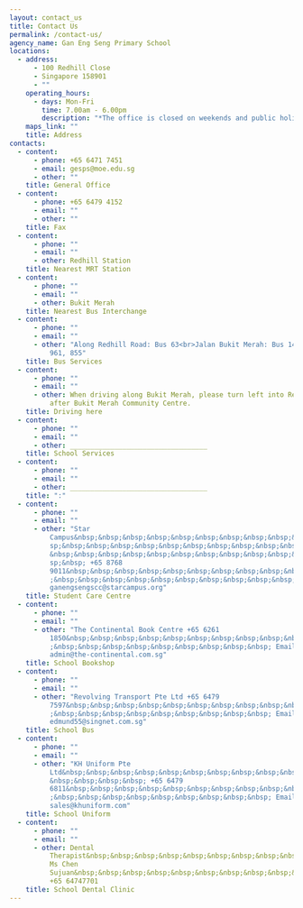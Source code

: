 ```yaml
---
layout: contact_us
title: Contact Us
permalink: /contact-us/
agency_name: Gan Eng Seng Primary School
locations:
  - address:
      - 100 Redhill Close
      - Singapore 158901
      - ""
    operating_hours:
      - days: Mon-Fri
        time: 7.00am - 6.00pm
        description: "*The office is closed on weekends and public holidays."
    maps_link: ""
    title: Address
contacts:
  - content:
      - phone: +65 6471 7451
      - email: gesps@moe.edu.sg
      - other: ""
    title: General Office
  - content:
      - phone: +65 6479 4152
      - email: ""
      - other: ""
    title: Fax
  - content:
      - phone: ""
      - email: ""
      - other: Redhill Station
    title: Nearest MRT Station
  - content:
      - phone: ""
      - email: ""
      - other: Bukit Merah
    title: Nearest Bus Interchange
  - content:
      - phone: ""
      - email: ""
      - other: "Along Redhill Road: Bus 63<br>Jalan Bukit Merah: Bus 14, 147, 196, 197,
          961, 855"
    title: Bus Services
  - content:
      - phone: ""
      - email: ""
      - other: When driving along Bukit Merah, please turn left into Redhill Close just
          after Bukit Merah Community Centre.
    title: Driving here
  - content:
      - phone: ""
      - email: ""
      - other: __________________________________
    title: School Services
  - content:
      - phone: ""
      - email: ""
      - other: __________________________________
    title: ":"
  - content:
      - phone: ""
      - email: ""
      - other: "Star
          Campus&nbsp;&nbsp;&nbsp;&nbsp;&nbsp;&nbsp;&nbsp;&nbsp;&nbsp;&nbsp;&nb\
          sp;&nbsp;&nbsp;&nbsp;&nbsp;&nbsp;&nbsp;&nbsp;&nbsp;&nbsp;&nbsp;&nbsp;\
          &nbsp;&nbsp;&nbsp;&nbsp;&nbsp;&nbsp;&nbsp;&nbsp;&nbsp;&nbsp;&nbsp;&nb\
          sp;&nbsp; +65 8768
          9011&nbsp;&nbsp;&nbsp;&nbsp;&nbsp;&nbsp;&nbsp;&nbsp;&nbsp;&nbsp;&nbsp\
          ;&nbsp;&nbsp;&nbsp;&nbsp;&nbsp;&nbsp;&nbsp;&nbsp;&nbsp;&nbsp; Email:
          ganengsengscc@starcampus.org"
    title: Student Care Centre
  - content:
      - phone: ""
      - email: ""
      - other: "The Continental Book Centre +65 6261
          1850&nbsp;&nbsp;&nbsp;&nbsp;&nbsp;&nbsp;&nbsp;&nbsp;&nbsp;&nbsp;&nbsp\
          ;&nbsp;&nbsp;&nbsp;&nbsp;&nbsp;&nbsp;&nbsp;&nbsp;&nbsp; Email:
          admin@the-continental.com.sg"
    title: School Bookshop
  - content:
      - phone: ""
      - email: ""
      - other: "Revolving Transport Pte Ltd +65 6479
          7597&nbsp;&nbsp;&nbsp;&nbsp;&nbsp;&nbsp;&nbsp;&nbsp;&nbsp;&nbsp;&nbsp\
          ;&nbsp;&nbsp;&nbsp;&nbsp;&nbsp;&nbsp;&nbsp;&nbsp;&nbsp; Email:
          edmund55@singnet.com.sg"
    title: School Bus
  - content:
      - phone: ""
      - email: ""
      - other: "KH Uniform Pte
          Ltd&nbsp;&nbsp;&nbsp;&nbsp;&nbsp;&nbsp;&nbsp;&nbsp;&nbsp;&nbsp;&nbsp;\
          &nbsp;&nbsp;&nbsp;&nbsp; +65 6479
          6811&nbsp;&nbsp;&nbsp;&nbsp;&nbsp;&nbsp;&nbsp;&nbsp;&nbsp;&nbsp;&nbsp\
          ;&nbsp;&nbsp;&nbsp;&nbsp;&nbsp;&nbsp;&nbsp;&nbsp;&nbsp; Email:
          sales@khuniform.com"
    title: School Uniform
  - content:
      - phone: ""
      - email: ""
      - other: Dental
          Therapist&nbsp;&nbsp;&nbsp;&nbsp;&nbsp;&nbsp;&nbsp;&nbsp;&nbsp;&nbsp;&nbsp;&nbsp;&nbsp;&nbsp;&nbsp;&nbsp;&nbsp;&nbsp;&nbsp;&nbsp;&nbsp;&nbsp;&nbsp;&nbsp;
          Ms Chen
          Sujuan&nbsp;&nbsp;&nbsp;&nbsp;&nbsp;&nbsp;&nbsp;&nbsp;&nbsp;&nbsp;&nbsp;&nbsp;&nbsp;&nbsp;&nbsp;&nbsp;&nbsp;&nbsp;&nbsp;&nbsp;&nbsp;&nbsp;&nbsp;&nbsp;
          +65 64747701
    title: School Dental Clinic
---
```

